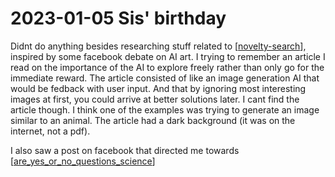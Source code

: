 # 2023-01-05 Sis' birthday

Didnt do anything besides researching stuff related to [[novelty-search]], inspired by some facebook debate on AI art. I trying to remember an article I read on the importance of the AI to explore freely rather than only go for the immediate reward. The article consisted of like an image generation AI that would be fedback with user input. And that by ignoring most interesting images at first, you could arrive at better solutions later. I cant find the article though. I think one of the examples was trying to generate an image similar to an animal. The article had a dark background (it was on the internet, not a pdf).

I also saw a post on facebook that directed me towards [[are_yes_or_no_questions_science]]









[//begin]: # "Autogenerated link references for markdown compatibility"
[novelty-search]: .././bubbles/novelty-search "novelty-search"
[are_yes_or_no_questions_science]: .././bubbles/are_yes_or_no_questions_science "are_yes_or_no_questions_science"
[//end]: # "Autogenerated link references"

